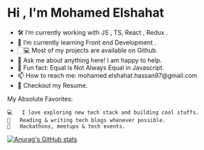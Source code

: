 <h1> Hi , I'm Mohamed Elshahat </h1>
 <ul>
    <li>🛠   I’m currently working with JS , TS, React , Redux  .
    <li>🚀   I’m currently learning Front end Development .
    <li>🏻‍💻 Most of my projects are available on Github.
    <li>💬   Ask me about anything here! I am happy to help.
    <li>👾   Fun fact: Equal is Not Always Equal in Javascript.
    <li>📫   How to reach me: mohamed.elshahat.hassan97@gmail.com
    <li>📝   Checkout my Resume.
 </ul>
My Absolute Favorites:

    💻   I love exploring new tech stack and building cool stuffs.
    📰   Reading & writing tech blogs whenever possible.
    🍕   Hackathons, meetups & tech events.

[![Anurag's GitHub stats](https://github-readme-stats.vercel.app/api?username=shahat&hide=contribs,prs&show_icons=true&theme=radical)](https://github.com/anuraghazra/github-readme-stats)
